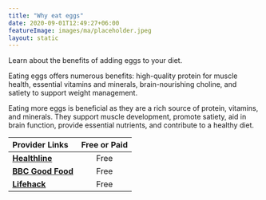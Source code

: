 ```yaml
---
title: "Why eat eggs"
date: 2020-09-01T12:49:27+06:00
featureImage: images/ma/placeholder.jpeg
layout: static
---
```


Learn about the benefits of adding eggs to your diet.

Eating eggs offers numerous benefits: high-quality protein for muscle health, essential vitamins and minerals, brain-nourishing choline, and satiety to support weight management.

Eating more eggs is beneficial as they are a rich source of protein, vitamins, and minerals. They support muscle development, promote satiety, aid in brain function, provide essential nutrients, and contribute to a healthy diet.

| Provider Links      | Free or Paid  |  
| :-----------          | :--------------:      |  
| [**Healthline**](https://www.healthline.com/nutrition/proven-health-benefits-of-eggs#TOC_TITLE_HDR_2) | Free | 
| [**BBC Good Food**](https://www.bbcgoodfood.com/recipes/collection/egg-recipes) | Free | 
| [**Lifehack**](https://www.lifehack.org/articles/lifestyle/7-reasons-you-should-eat-eggs-for-breakfast.html) | Free | 
  

<br/><br/>






